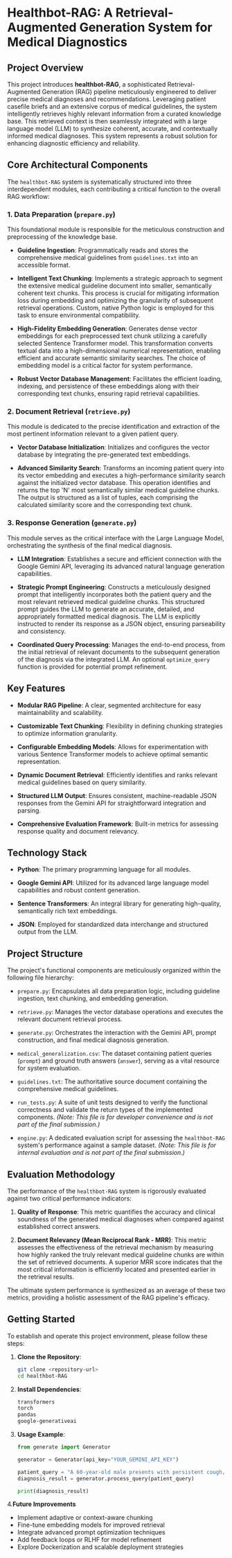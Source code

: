 # Healthbot-RAG: A Retrieval-Augmented Generation System for Medical Diagnostics

## Project Overview

This project introduces **healthbot-RAG**, a sophisticated Retrieval-Augmented Generation (RAG) pipeline meticulously engineered to deliver precise medical diagnoses and recommendations. Leveraging patient casefile briefs and an extensive corpus of medical guidelines, the system intelligently retrieves highly relevant information from a curated knowledge base. This retrieved context is then seamlessly integrated with a large language model (LLM) to synthesize coherent, accurate, and contextually informed medical diagnoses. This system represents a robust solution for enhancing diagnostic efficiency and reliability.

## Core Architectural Components

The `healthbot-RAG` system is systematically structured into three interdependent modules, each contributing a critical function to the overall RAG workflow:

### 1. Data Preparation (`prepare.py`)

This foundational module is responsible for the meticulous construction and preprocessing of the knowledge base.

* **Guideline Ingestion**: Programmatically reads and stores the comprehensive medical guidelines from `guidelines.txt` into an accessible format.

* **Intelligent Text Chunking**: Implements a strategic approach to segment the extensive medical guideline document into smaller, semantically coherent text chunks. This process is crucial for mitigating information loss during embedding and optimizing the granularity of subsequent retrieval operations. Custom, native Python logic is employed for this task to ensure environmental compatibility.

* **High-Fidelity Embedding Generation**: Generates dense vector embeddings for each preprocessed text chunk utilizing a carefully selected Sentence Transformer model. This transformation converts textual data into a high-dimensional numerical representation, enabling efficient and accurate semantic similarity searches. The choice of embedding model is a critical factor for system performance.

* **Robust Vector Database Management**: Facilitates the efficient loading, indexing, and persistence of these embeddings along with their corresponding text chunks, ensuring rapid retrieval capabilities.

### 2. Document Retrieval (`retrieve.py`)

This module is dedicated to the precise identification and extraction of the most pertinent information relevant to a given patient query.

* **Vector Database Initialization**: Initializes and configures the vector database by integrating the pre-generated text embeddings.

* **Advanced Similarity Search**: Transforms an incoming patient query into its vector embedding and executes a high-performance similarity search against the initialized vector database. This operation identifies and returns the top 'N' most semantically similar medical guideline chunks. The output is structured as a list of tuples, each comprising the calculated similarity score and the corresponding text chunk.

### 3. Response Generation (`generate.py`)

This module serves as the critical interface with the Large Language Model, orchestrating the synthesis of the final medical diagnosis.

* **LLM Integration**: Establishes a secure and efficient connection with the Google Gemini API, leveraging its advanced natural language generation capabilities.

* **Strategic Prompt Engineering**: Constructs a meticulously designed prompt that intelligently incorporates both the patient query and the most relevant retrieved medical guideline chunks. This structured prompt guides the LLM to generate an accurate, detailed, and appropriately formatted medical diagnosis. The LLM is explicitly instructed to render its response as a JSON object, ensuring parseability and consistency.

* **Coordinated Query Processing**: Manages the end-to-end process, from the initial retrieval of relevant documents to the subsequent generation of the diagnosis via the integrated LLM. An optional `optimize_query` function is provided for potential prompt refinement.

## Key Features

* **Modular RAG Pipeline**: A clear, segmented architecture for easy maintainability and scalability.

* **Customizable Text Chunking**: Flexibility in defining chunking strategies to optimize information granularity.

* **Configurable Embedding Models**: Allows for experimentation with various Sentence Transformer models to achieve optimal semantic representation.

* **Dynamic Document Retrieval**: Efficiently identifies and ranks relevant medical guidelines based on query similarity.

* **Structured LLM Output**: Ensures consistent, machine-readable JSON responses from the Gemini API for straightforward integration and parsing.

* **Comprehensive Evaluation Framework**: Built-in metrics for assessing response quality and document relevancy.

## Technology Stack

* **Python**: The primary programming language for all modules.

* **Google Gemini API**: Utilized for its advanced large language model capabilities and robust content generation.

* **Sentence Transformers**: An integral library for generating high-quality, semantically rich text embeddings.

* **JSON**: Employed for standardized data interchange and structured output from the LLM.

## Project Structure

The project's functional components are meticulously organized within the following file hierarchy:

* `prepare.py`: Encapsulates all data preparation logic, including guideline ingestion, text chunking, and embedding generation.

* `retrieve.py`: Manages the vector database operations and executes the relevant document retrieval process.

* `generate.py`: Orchestrates the interaction with the Gemini API, prompt construction, and final medical diagnosis generation.

* `medical_generalization.csv`: The dataset containing patient queries (`prompt`) and ground truth answers (`answer`), serving as a vital resource for system evaluation.

* `guidelines.txt`: The authoritative source document containing the comprehensive medical guidelines.

* `run_tests.py`: A suite of unit tests designed to verify the functional correctness and validate the return types of the implemented components. *(Note: This file is for developer convenience and is not part of the final submission.)*

* `engine.py`: A dedicated evaluation script for assessing the `healthbot-RAG` system's performance against a sample dataset. *(Note: This file is for internal evaluation and is not part of the final submission.)*

## Evaluation Methodology

The performance of the `healthbot-RAG` system is rigorously evaluated against two critical performance indicators:

1. **Quality of Response**: This metric quantifies the accuracy and clinical soundness of the generated medical diagnoses when compared against established correct answers.

2. **Document Relevancy (Mean Reciprocal Rank - MRR)**: This metric assesses the effectiveness of the retrieval mechanism by measuring how highly ranked the truly relevant medical guideline chunks are within the set of retrieved documents. A superior MRR score indicates that the most critical information is efficiently located and presented earlier in the retrieval results.

The ultimate system performance is synthesized as an average of these two metrics, providing a holistic assessment of the RAG pipeline's efficacy.

## Getting Started

To establish and operate this project environment, please follow these steps:

1. **Clone the Repository**:

   ```bash
   git clone <repository-url>
   cd healthbot-RAG
   ```
2. **Install Dependencies**:
   ```bash
   transformers
   torch
   pandas
   google-generativeai
   ```
3. **Usage Example**:
   ```python
   from generate import Generator

   generator = Generator(api_key="YOUR_GEMINI_API_KEY")

   patient_query = "A 60-year-old male presents with persistent cough, shortness of breath, and fatigue for the past month."
   diagnosis_result = generator.process_query(patient_query)

   print(diagnosis_result)
   ```

4.**Future Improvements**

- Implement adaptive or context-aware chunking  
- Fine-tune embedding models for improved retrieval  
- Integrate advanced prompt optimization techniques  
- Add feedback loops or RLHF for model refinement  
- Explore Dockerization and scalable deployment strategies


   
   
